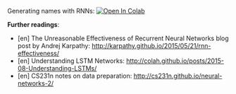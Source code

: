 Generating names with RNNs:
[![Open In Colab](https://colab.research.google.com/assets/colab-badge.svg)](https://colab.research.google.com/github/girafe-ai/ml-mipt/blob/21f_basic/week0_09_embeddings_and_seq2seq/week09_seq2seq_rnn_practice.ipynb)

**Further readings**:

- [en] The Unreasonable Effectiveness of Recurrent Neural Networks blog post by
  Andrej Karpathy: http://karpathy.github.io/2015/05/21/rnn-effectiveness/
- [en] Understanding LSTM Networks:
  http://colah.github.io/posts/2015-08-Understanding-LSTMs/
- [en] CS231n notes on data preparation:
  http://cs231n.github.io/neural-networks-2/
